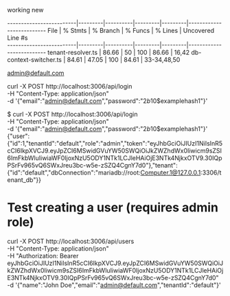 working new

-------------------------|---------|----------|---------|---------|--------------------------
File                     | % Stmts | % Branch | % Funcs | % Lines | Uncovered Line #s        
-------------------------|---------|----------|---------|---------|--------------------------
tenant-resolver.ts     |   86.66 |       50 |     100 |   86.66 | 16,42
db-context-switcher.ts |   84.61 |    47.05 |     100 |   84.61 | 33-34,48,50   


admin@default.com

curl -X POST http://localhost:3006/api/login \
-H "Content-Type: application/json" \
-d '{"email":"admin@default.com","password":"$2b$10$examplehash1"}'

$ curl -X POST http://localhost:3006/api/login \
-H "Content-Type: application/json" \
-d '{"email":"admin@default.com","password":"$2b$10$examplehash1"}'
{"user":{"id":1,"tenantId":"default","role":"admin","token":"eyJhbGciOiJIUzI1NiIsInR5cCI6IkpXVCJ9.eyJpZCI6MSwidGVuYW50SWQiOiJkZWZhdWx0Iiwicm9sZSI6ImFkbWluIiwiaWF0IjoxNzU5ODY1NTk1LCJleHAiOjE3NTk4NjkxOTV9.30IQpPSrFv965vQ6SWxJreu3bc-w5e-zSZQ4CgnY7d0"},"tenant":{"id":"default","dbConnection":"mariadb://root:Computer.1@127.0.0.1:3306/tenant_db"}}


# Test creating a user (requires admin role)
curl -X POST http://localhost:3006/api/users \
-H "Content-Type: application/json" \
-H "Authorization: Bearer eyJhbGciOiJIUzI1NiIsInR5cCI6IkpXVCJ9.eyJpZCI6MSwidGVuYW50SWQiOiJkZWZhdWx0Iiwicm9sZSI6ImFkbWluIiwiaWF0IjoxNzU5ODY1NTk1LCJleHAiOjE3NTk4NjkxOTV9.30IQpPSrFv965vQ6SWxJreu3bc-w5e-zSZQ4CgnY7d0" \
-d '{"name":"John Doe","email":"admin@default.com","tenantId":"default"}'